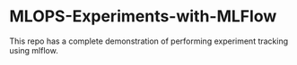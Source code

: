 # MLOPS-Experiments-with-MLFlow
This repo has a complete demonstration of performing experiment tracking using mlflow.
